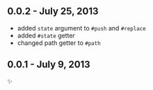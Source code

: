 0.0.2 - July 25, 2013
---------------------
* added `state` argument to `#push` and `#replace`
* added `#state` getter
* changed path getter to `#path`

0.0.1 - July 9, 2013
--------------------
:sparkles: